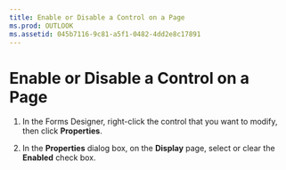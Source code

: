 ```yaml
---
title: Enable or Disable a Control on a Page
ms.prod: OUTLOOK
ms.assetid: 045b7116-9c81-a5f1-0482-4dd2e8c17891
---
```



# Enable or Disable a Control on a Page

1. In the Forms Designer, right-click the control that you want to modify, then click  **Properties**. 
    
2. In the  **Properties** dialog box, on the **Display** page, select or clear the **Enabled** check box.
    

